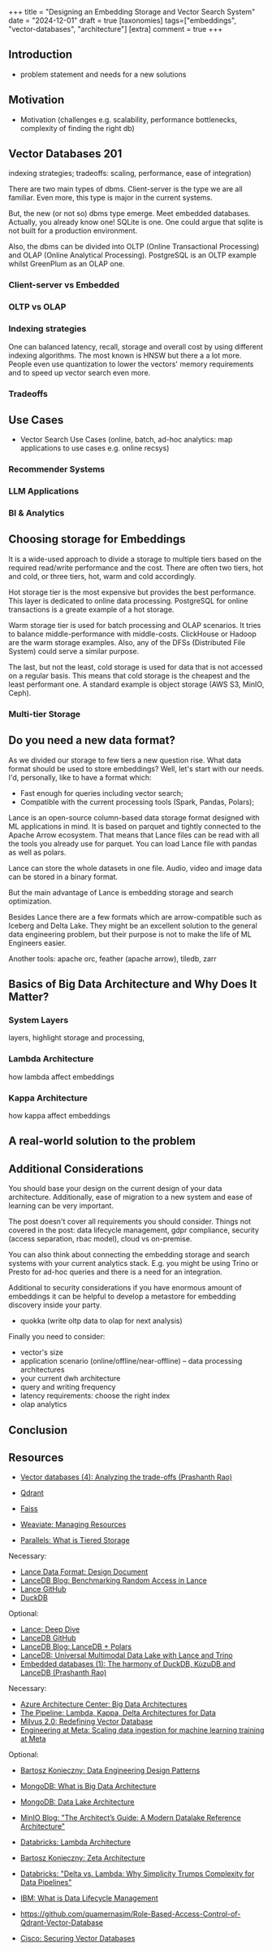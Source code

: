 +++
title = "Designing an Embedding Storage and Vector Search System"
date = "2024-12-01"
draft = true
[taxonomies]
tags=["embeddings", "vector-databases", "architecture"]
[extra]
comment = true
+++


## Introduction

- problem statement and needs for a new solutions

## Motivation

- Motivation (challenges e.g. scalability, performance bottlenecks, complexity of finding the right db)

## Vector Databases 201

 indexing strategies; tradeoffs: scaling, performance, ease of integration)

There are two main types of dbms. 
Client-server is the type we are all familiar. 
Even more, this type is major in the current systems. 

But, the new (or not so) dbms type emerge. Meet embedded databases.
Actually, you already know one! SQLite is one. 
One could argue that sqlite is not built for a production environment.

Also, the dbms can be divided into OLTP (Online Transactional Processing) and OLAP (Online Analytical Processing).
PostgreSQL is an OLTP example whilst GreenPlum as an OLAP one.

### Client-server vs Embedded

### OLTP vs OLAP

### Indexing strategies

One can balanced latency, recall, storage and overall cost by using different indexing algorithms.
The most known is HNSW but there a a lot more. People even use quantization to lower
the vectors' memory requirements and to speed up vector search even more.

### Tradeoffs

## Use Cases

- Vector Search Use Cases (online, batch, ad-hoc analytics: map applications to use cases e.g. online recsys)

### Recommender Systems

### LLM Applications

### BI & Analytics

## Choosing storage for Embeddings

It is a wide-used approach to divide a storage to multiple tiers based on 
the required read/write performance and the cost. There are often two tiers, hot and cold,
or three tiers, hot, warm and cold accordingly.

Hot storage tier is the most expensive but provides the best performance. 
This layer is dedicated to online data processing. 
PostgreSQL for online transactions is a greate example of a hot storage.

Warm storage tier is used for batch processing and OLAP scenarios. 
It tries to balance middle-performance with middle-costs. 
ClickHouse or Hadoop are the warm storage examples. 
Also, any of the DFSs (Distributed File System) could serve a similar purpose.

The last, but not the least, cold storage is used for data that is not accessed on a regular basis.
This means that cold storage is the cheapest and the least performant one. 
A standard example is object storage (AWS S3, MinIO, Ceph).

### Multi-tier Storage

## Do you need a new data format?

As we divided our storage to few tiers a new question rise. 
What data format should be used to store embeddings? 
Well, let's start with our needs. I'd, personally, like to have a format which:
- Fast enough for queries including vector search;
- Compatible with the current processing tools (Spark, Pandas, Polars);


Lance is an open-source column-based data storage format designed with ML applications in mind. 
It is based on parquet and tightly connected to the Apache Arrow ecosystem. 
That means that Lance files can be read with all the tools you already use for parquet.
You can load Lance file with pandas as well as polars.

Lance can store the whole datasets in one file. Audio, video and image data can be stored in a binary format.

But the main advantage of Lance is embedding storage and search optimization.

Besides Lance there are a few formats which are arrow-compatible such as Iceberg and Delta Lake. 
They might be an excellent solution to the general data engineering problem, but their purpose is not
to make the life of ML Engineers easier. 

Another tools: apache orc, feather (apache arrow), tiledb, zarr



## Basics of Big Data Architecture and Why Does It Matter?


### System Layers

layers, highlight storage and processing,

### Lambda Architecture

how lambda affect embeddings

### Kappa Architecture

how kappa affect embeddings



## A real-world solution to the problem

## Additional Considerations

You should base your design on the current design of your data architecture. 
Additionally, ease of migration to a new system and ease of learning can be very important.

The post doesn't cover all requirements you should consider. Things not covered in the post:
data lifecycle management, gdpr compliance, security (access separation, rbac model), cloud vs on-premise.

You can also think about connecting the embedding storage and search systems with
your current analytics stack. 
E.g. you might be using Trino or Presto for ad-hoc queries and there is a need for an integration.

Additional to security considerations if you have enormous amount of embeddings it can be helpful to 
develop a metastore for embedding discovery inside your party.

- quokka (write oltp data to olap for next analysis)

Finally you need to consider:
- vector's size
- application scenario (online/offline/near-offline) – data processing architectures
- your current dwh architecture
- query and writing frequency
- latency requirements: choose the right index
- olap analytics

## Conclusion


## Resources

- [Vector databases (4): Analyzing the trade-offs (Prashanth Rao)](https://thedataquarry.com/posts/vector-db-4/)
- [Qdrant](https://qdrant.tech/)
- [Faiss](https://github.com/facebookresearch/faiss)

- [Weaviate: Managing Resources](https://weaviate.io/developers/weaviate/starter-guides/managing-resources)
- [Parallels: What is Tiered Storage](https://www.parallels.com/blogs/ras/tiered-storage/?srsltid=AfmBOopU6wj50laXPu1zStAVL_MiC7dKSIl3jrmnC8c5sV1WTk9xdoaw)

Necessary:
- [Lance Data Format: Design Document](https://lancedb.github.io/lance/format.html)
- [LanceDB Blog: Benchmarking Random Access in Lance](https://blog.lancedb.com/benchmarking-random-access-in-lance/)
- [Lance GitHub](https://github.com/lancedb/lance)
- [DuckDB](https://duckdb.org/)

Optional:
- [Lance: Deep Dive](https://drive.google.com/file/d/1Orh9rK0Mpj9zN_gnQF1eJJFpAc6lStGm/view)
- [LanceDB GitHub](https://github.com/lancedb/lancedb)
- [LanceDB Blog: LanceDB + Polars](https://blog.lancedb.com/lancedb-polars-2d5eb32a8aa3/)
- [LanceDB: Universal Multimodal Data Lake with Lance and Trino](https://trino.io/assets/blog/trino-fest-2024/lance-characterai.pdf)
- [Embedded databases (1): The harmony of DuckDB, KùzuDB and LanceDB (Prashanth Rao)](https://thedataquarry.com/posts/embedded-db-1/)

Necessary:
- [Azure Architecture Center: Big Data Architectures](https://learn.microsoft.com/en-us/azure/architecture/databases/guide/big-data-architectures)
- [The Pipeline: Lambda, Kappa, Delta Architectures for Data](https://subrabytes.dev/dataarchitectures)
- [Milvus 2.0: Redefining Vector Database](https://milvus.io/blog/milvus2.0-redefining-vector-database.md)
- [Engineering at Meta: Scaling data ingestion for machine learning training at Meta](https://engineering.fb.com/2022/09/19/ml-applications/data-ingestion-machine-learning-training-meta/)

Optional:
- [Bartosz Konieczny: Data Engineering Design Patterns](https://www.oreilly.com/library/view/data-engineering-design/9781098165826/)
- [MongoDB: What is Big Data Architecture](https://www.mongodb.com/resources/basics/big-data-explained/architecture)
- [MongoDB: Data Lake Architecture](https://www.mongodb.com/resources/basics/databases/data-lake-architecture)
- [MinIO Blog: "The Architect’s Guide: A Modern Datalake Reference Architecture"](https://blog.min.io/the-architects-guide-a-modern-datalake-reference-architecture/)
- [Databricks: Lambda Architecture](https://www.databricks.com/glossary/lambda-architecture)
- [Bartosz Konieczny: Zeta Architecture](https://www.waitingforcode.com/general-big-data/zeta-architecture/read)
- [Databricks: "Delta vs. Lambda: Why Simplicity Trumps Complexity for Data Pipelines"](https://www.databricks.com/blog/2020/11/20/delta-vs-lambda-why-simplicity-trumps-complexity-for-data-pipelines.html)

- [IBM: What is Data Lifecycle Management](https://www.ibm.com/topics/data-lifecycle-management)
- https://github.com/quamernasim/Role-Based-Access-Control-of-Qdrant-Vector-Database
- [Cisco: Securing Vector Databases](https://sec.cloudapps.cisco.com/security/center/resources/securing-vector-databases)